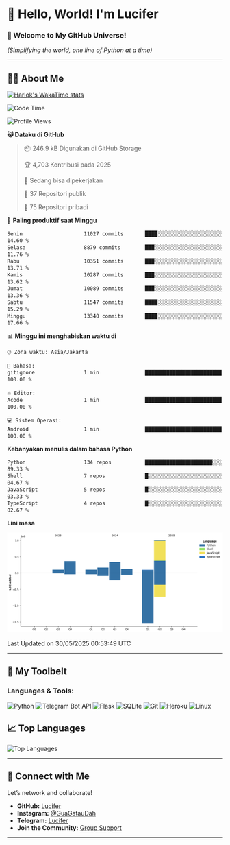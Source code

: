 # 👋 Hello, World! I'm Lucifer 

### 🚀 Welcome to My GitHub Universe!  
*(Simplifying the world, one line of Python at a time)*  

---

## 🧑‍💻 About Me


[![Harlok's WakaTime stats](https://github-readme-stats.vercel.app/api/wakatime?username=LuciferReborns)](https://github.com/jonesroot/github-readme-stats)


<!--START_SECTION:waka-->
![Code Time](http://img.shields.io/badge/Code%20Time-205%20hrs%2035%20mins-blue)

![Profile Views](http://img.shields.io/badge/Profil%20dilihat-1-blue)

**🐱 Dataku di GitHub** 

> 📦 246.9 kB Digunakan di GitHub Storage 
 > 
> 🏆 4,703 Kontribusi pada 2025
 > 
> 💼 Sedang bisa dipekerjakan
 > 
> 📜 37 Repositori publik 
 > 
> 🔑 75 Repositori pribadi 
 > 
📅 **Paling produktif saat Minggu** 

```text
Senin                    11027 commits       ████░░░░░░░░░░░░░░░░░░░░░   14.60 % 
Selasa                   8879 commits        ███░░░░░░░░░░░░░░░░░░░░░░   11.76 % 
Rabu                     10351 commits       ███░░░░░░░░░░░░░░░░░░░░░░   13.71 % 
Kamis                    10287 commits       ███░░░░░░░░░░░░░░░░░░░░░░   13.62 % 
Jumat                    10089 commits       ███░░░░░░░░░░░░░░░░░░░░░░   13.36 % 
Sabtu                    11547 commits       ████░░░░░░░░░░░░░░░░░░░░░   15.29 % 
Minggu                   13340 commits       ████░░░░░░░░░░░░░░░░░░░░░   17.66 % 
```


📊 **Minggu ini menghabiskan waktu di** 

```text
🕑︎ Zona waktu: Asia/Jakarta

💬 Bahasa: 
gitignore                1 min               █████████████████████████   100.00 % 

🔥 Editor: 
Acode                    1 min               █████████████████████████   100.00 % 

💻 Sistem Operasi: 
Android                  1 min               █████████████████████████   100.00 % 
```

**Kebanyakan menulis dalam bahasa Python** 

```text
Python                   134 repos           ██████████████████████░░░   89.33 % 
Shell                    7 repos             █░░░░░░░░░░░░░░░░░░░░░░░░   04.67 % 
JavaScript               5 repos             █░░░░░░░░░░░░░░░░░░░░░░░░   03.33 % 
TypeScript               4 repos             █░░░░░░░░░░░░░░░░░░░░░░░░   02.67 % 
```



**Lini masa**

![Lines of Code chart](https://raw.githubusercontent.com/jonesroot/jonesroot/main/assets/bar_graph.png)


 Last Updated on 30/05/2025 00:53:49 UTC
<!--END_SECTION:waka-->

---


## 🧰 My Toolbelt  

### Languages & Tools:  
![Python](https://img.shields.io/badge/-Python-3776AB?style=flat-square&logo=python&logoColor=white) ![Telegram Bot API](https://img.shields.io/badge/-Telegram%20Bot%20API-2CA5E0?style=flat-square&logo=telegram&logoColor=white) ![Flask](https://img.shields.io/badge/-Flask-000000?style=flat-square&logo=flask&logoColor=white) ![SQLite](https://img.shields.io/badge/-SQLite-003B57?style=flat-square&logo=sqlite&logoColor=white) ![Git](https://img.shields.io/badge/-Git-F05032?style=flat-square&logo=git&logoColor=white) ![Heroku](https://img.shields.io/badge/-Heroku-430098?style=flat-square&logo=heroku&logoColor=white) ![Linux](https://img.shields.io/badge/-Linux-FCC624?style=flat-square&logo=linux&logoColor=black)  


## 📈 Top Languages

![Top Languages](https://github-readme-stats.vercel.app/api/top-langs/?username=jonesroot&layout=compact&theme=tokyonight)  

---


## 🔗 Connect with Me  

Let’s network and collaborate!  
- **GitHub:** [Lucifer](https://github.com/jonesroot/jonesroot/blob/main/README.md)  
- **Instagram:** [@GuaGatauDah](https://instagram.com/guagataudah)  
- **Telegram:** [Lucifer](https://t.me/LuciferReborns)  
- **Join the Community:** [Group Support](https://t.me/GokilSupport)

---
